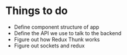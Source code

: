 # Things to do
- Define component structure of app
- Define the API we use to talk to the backend
- Figure out how Redux Thunk works
- Figure out sockets and redux

